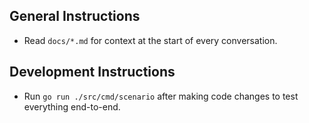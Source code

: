 ## General Instructions

- Read `docs/*.md` for context at the start of every conversation.

## Development Instructions

- Run `go run ./src/cmd/scenario` after making code changes to test everything end-to-end.